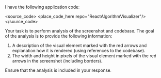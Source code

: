 I have the following application code:

<source_code>
<place_code_here repo="ReactAlgorithmVisualizer"/>
</source_code>

Your task is to perform analysis of the screenshot and codebase. The goal of the analysis is to provide the following information:
1) A description of the visual element marked with the red arrows and explanation how it is rendered (using references to the codebase).
2) The width and height in pixels of the visual element marked with the red arrows in the screenshot (including borders).

Ensure that the analysis is included in your response.
